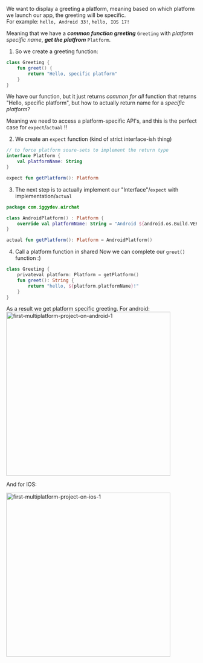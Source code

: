 We want to display a greeting a platform, meaning based on which platform we launch our app, the greeting will be specific.  
For example: `hello, Android 33!`, `hello, IOS 17!`  

Meaning that we have a _**common function greeting**_ `Greeting` with _platform specific name_, _**get the platfrom**_ `Platform`.

1. So we create a greeting function:  
```kotlin
class Greeting {
    fun greet() {
        return "Hello, specific platform"
    }
}
```
We have our function, but it just returns _common for all_ function that returns "Hello, specific platform", but how to actually return name for a _specific platform_?  

Meaning we need to access a platform-specific API's, and this is the perfect case for `expect`/`actual` !! 


2. We create an `expect` function (kind of strict interface-ish thing)
```kotlin
// to force platform soure-sets to implement the return type
interface Platform {
    val platformName: String
}

expect fun getPlatform(): Platform

```

3. The next step is to actually implement our "Interface"/`expect` with implementation/`actual`
```kotlin
package com.iggydev.airchat

class AndroidPlatform() : Platform {
    override val platformName: String = "Android ${android.os.Build.VERSION.SDK_INT}"
}

actual fun getPlatform(): Platform = AndroidPlatform()
```

4. Call a platform function in shared
Now we can complete our `greet()` function :)
```kotlin
class Greeting {
    privateval platform: Platform = getPlatform()
    fun greet(): String {
        return "hello, ${platform.platformName}!"
    }
}
```

As a result we get platform specific greeting.
For android:  
<img width="434" alt="first-multiplatform-project-on-android-1" src="https://user-images.githubusercontent.com/63263301/228821164-64f658d4-10ec-4e7b-8e77-0c2214159fe6.png">  

And for IOS:  

<img width="434" alt="first-multiplatform-project-on-ios-1" src="https://user-images.githubusercontent.com/63263301/228821310-215d4cf6-911e-4cc3-b007-28f539e7432b.png">
